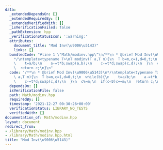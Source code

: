 ```yaml
---
data:
  _extendedDependsOn: []
  _extendedRequiredBy: []
  _extendedVerifiedWith: []
  _isVerificationFailed: false
  _pathExtension: hpp
  _verificationStatusIcon: ':warning:'
  attributes:
    document_title: "Mod Inv(\u9006\u5143)"
    links: []
  bundledCode: "#line 1 \"Math/modinv.hpp\"\n/**\n * @brief Mod Inv(\u9006\u5143)\n\
    */\ntemplate<typename T>\nT modinv(T a,T m){\n  T b=m,c=1,d=0,t;\n  while(b){\n\
    \    t=a/b;\n    a-=t*b;swap(a,b);\n    c-=t*d;swap(c,d);\n  }\n  c%=m;\n  if(c<0)c+=m;\n\
    \  return c;\n}\n"
  code: "/**\n * @brief Mod Inv(\u9006\u5143)\n*/\ntemplate<typename T>\nT modinv(T\
    \ a,T m){\n  T b=m,c=1,d=0,t;\n  while(b){\n    t=a/b;\n    a-=t*b;swap(a,b);\n\
    \    c-=t*d;swap(c,d);\n  }\n  c%=m;\n  if(c<0)c+=m;\n  return c;\n}"
  dependsOn: []
  isVerificationFile: false
  path: Math/modinv.hpp
  requiredBy: []
  timestamp: '2021-12-27 00:30:26+00:00'
  verificationStatus: LIBRARY_NO_TESTS
  verifiedWith: []
documentation_of: Math/modinv.hpp
layout: document
redirect_from:
- /library/Math/modinv.hpp
- /library/Math/modinv.hpp.html
title: "Mod Inv(\u9006\u5143)"
---
```

